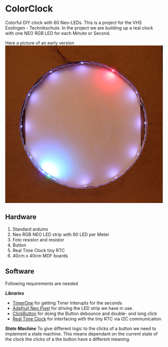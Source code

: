 # ColorClock
Colorful DIY clock with 60 Neo-LEDs.
This is a project for the VHS Esslingen - Technikschule.
In the project we are building up a real clock with one NEO RGB LED for each Minute or Second.

Here a picture of an early version
![Early Version](https://github.com/maBurger/ColorClock/blob/master/media/ColorClockV0.2.JPG)


## Hardware
1. Standard arduino
2. Neo RGB NEO LED strip with 60 LED per Meter
3. Foto resistor and resistor
4. Button
5. Real Time Clock tiny RTC
5. 40cm x 40cm MDF boards

## Software
Following requirements are needed

***Libraries***
* [TimerOne][TimerOne] for getting Timer Interupts for the seconds
* [Adafruit Neo Pixel][AdaNeoPix] for driving the LED strip we have in use.
* [ClickButton][ClickButton] for doing the Button debounce and double- and long click
* [Real Time Clock][RTC] for interfacing with the tiny RTC via I2C communication

***State Machine***
To give different logic to the clicks of a button we need to implement a state machine. This means dependant on the current state of the clock the clicks of a the button have a different meaning.

[AdaNeoPix]: https://github.com/adafruit/Adafruit_NeoPixel
[TimerOne]: https://www.pjrc.com/teensy/td_libs_TimerOne.html
[ClickButton]: https://code.google.com/p/clickbutton/
[RTC]: https://github.com/jcw/rtclib
